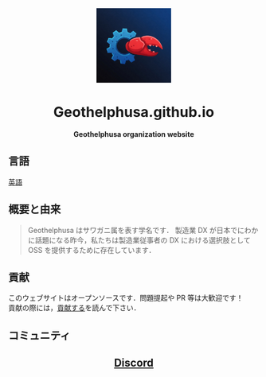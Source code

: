 <div align="center">
  <a href="https://geothelphusa.github.io/" target="_blank"><img src="https://raw.githubusercontent.com/Geothelphusa/geothelphusa.github.io/refs/heads/main/static/Geothelphusa.jpeg" width="150" /></a>

  <h1>Geothelphusa.github.io</h1>
  
  <p>
    <strong>Geothelphusa organization website</strong>
  </p>
</div>

## 言語
[英語](./README.md)

## 概要と由来
> Geothelphusa はサワガニ属を表す学名です．
製造業 DX が日本でにわかに話題になる昨今，私たちは製造業従事者の DX における選択肢として OSS を提供するために存在しています．

## 貢献
このウェブサイトはオープンソースです．問題提起や PR 等は大歓迎です！  
貢献の際には，[貢献する](./CONTRIBUTING_ja.md)を読んで下さい．

## コミュニティ
<h2 align="center">
<a href="https://t.co/3MOoY380LY"> Discord <a>
</h2>